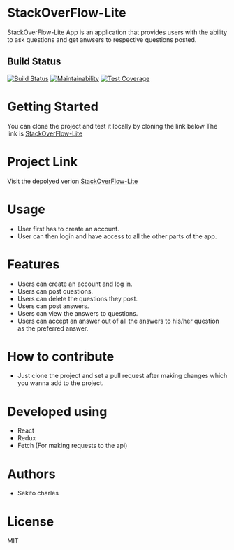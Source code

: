 # StackOverFlow-Lite
StackOverFlow-Lite App is an application that provides users with the ability to ask questions and get anwsers to respective questions posted.

## Build Status
[![Build Status](https://travis-ci.com/bozicschucky/StackoverFlow-lite-React.svg?branch=develop)](https://travis-ci.com/bozicschucky/StackoverFlow-lite-React)
[![Maintainability](https://api.codeclimate.com/v1/badges/f735a4434c3913763ad8/maintainability)](https://codeclimate.com/github/bozicschucky/StackoverFlow-lite-React/maintainability)
[![Test Coverage](https://api.codeclimate.com/v1/badges/f735a4434c3913763ad8/test_coverage)](https://codeclimate.com/github/bozicschucky/StackoverFlow-lite-React/test_coverage)

# Getting Started

You can clone the project and test it locally by cloning the link below
The link is [StackOverFlow-Lite](https://github.com/bozicschucky/StackoverFlow-lite-React.git)

# Project Link
 Visit the depolyed verion [StackOverFlow-Lite](https://stack-overflow-lite-reactapp.herokuapp.com)

# Usage
 - User first has to create an account.
 - User can then login and have access to all the other parts of the app.


# Features
 - Users can create an account and log in.
 - Users can post questions.
 - Users can delete the questions they post.
 - Users can post answers.
 - Users can view the answers to questions.
 - Users can accept an answer out of all the answers to his/her question as the preferred answer.


# How to contribute
- Just clone the project and set a pull request after making changes which you wanna add to the project.




# Developed using
 - React
 - Redux
 - Fetch (For making requests to the api)


# Authors
 - Sekito charles

# License
MIT


